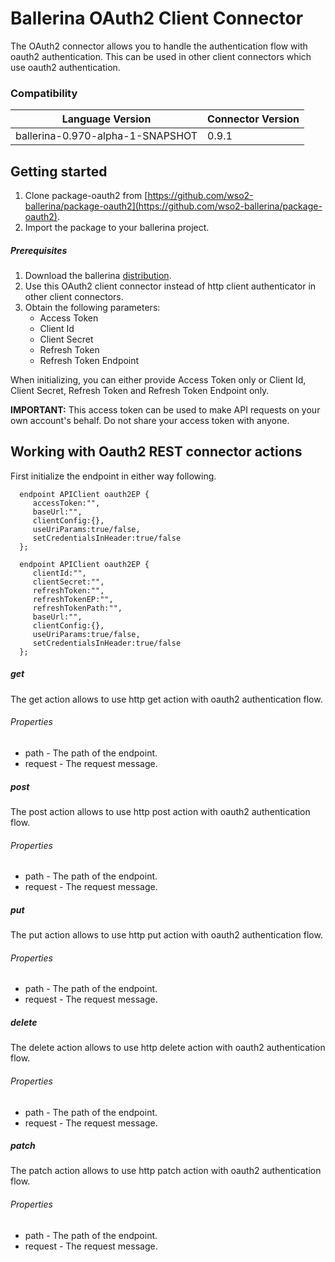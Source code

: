 # Ballerina OAuth2 Client Connector

The OAuth2 connector allows you to handle the authentication flow with oauth2 authentication.
This can be used in other client connectors which use oauth2 authentication.

### Compatibility

| Language Version                  | Connector Version |
|-----------------------------------|:------------------|
|  ballerina-0.970-alpha-1-SNAPSHOT  | 0.9.1             |

## Getting started
1. Clone package-oauth2 from [https://github.com/wso2-ballerina/package-oauth2](https://github.com/wso2-ballerina/package-oauth2).
2. Import the package to your ballerina project.

##### Prerequisites

1. Download the ballerina [distribution](https://ballerinalang.org/downloads/).
2. Use this OAuth2 client connector instead of http client authenticator in other client connectors.
3. Obtain the following parameters:
    * Access Token
    * Client Id
    * Client Secret
    * Refresh Token
    * Refresh Token Endpoint

When initializing, you can either provide Access Token only or Client Id, Client Secret, Refresh Token and Refresh Token Endpoint only.

**IMPORTANT:** This access token can be used to make API requests on your own account's behalf. Do not share your access token with anyone.

## Working with Oauth2 REST connector actions


First initialize the endpoint in either way following.

```ballerina 
  endpoint APIClient oauth2EP {
     accessToken:"",
     baseUrl:"",
     clientConfig:{},
     useUriParams:true/false,
     setCredentialsInHeader:true/false
  };
```
```ballerina 
  endpoint APIClient oauth2EP {
     clientId:"",
     clientSecret:"",
     refreshToken:"",
     refreshTokenEP:"",
     refreshTokenPath:"",
     baseUrl:"",
     clientConfig:{},
     useUriParams:true/false,
     setCredentialsInHeader:true/false
  };
```

##### get
The get action allows to use http get action with oauth2 authentication flow.

###### Properties
  * path -  The path of the endpoint.
  * request -  The request message.

##### post
The post action allows to use http post action with oauth2 authentication flow.

###### Properties
  * path -  The path of the endpoint.
  * request -  The request message.

##### put
The put action allows to use http put action with oauth2 authentication flow.

###### Properties
  * path -  The path of the endpoint.
  * request -  The request message.

##### delete
The delete action allows to use http delete action with oauth2 authentication flow.

###### Properties
  * path -  The path of the endpoint.
  * request -  The request message.

##### patch
The patch action allows to use http patch action with oauth2 authentication flow.

###### Properties
* path -  The path of the endpoint.
* request -  The request message.
